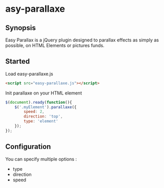 # asy-parallaxe

## Synopsis
Easy Parallax is a jQuery plugin designed to parallax effects as simply as possible, on HTML Elements or pictures funds.

## Started
Load easy-parallaxe.js
```html
<script src="easy-parallaxe.js"></script>
```

Init parallaxe on your HTML element
```js
$(document).ready(function(){
    $('.myElement').parallaxe({
        speed: 2,
        direction: 'top',
        type: 'element'
    });
});
```

## Configuration
You can specify multiple options :
* type
* direction
* speed



